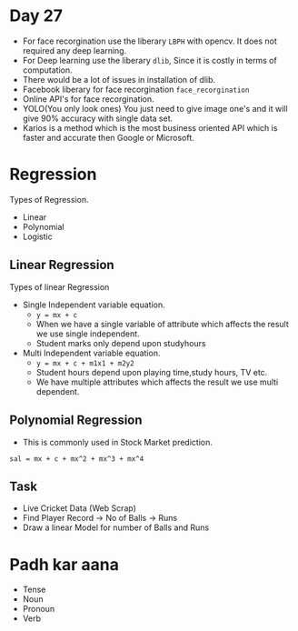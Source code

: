 # Day 27
*   For face recorgination use the liberary ```LBPH``` with opencv. It does not required any deep learning.
*   For Deep learning use the liberary ```dlib```, Since it is costly in terms of computation.
*   There would be a lot of issues in installation of dlib.
*   Facebook liberary for face recorgination ```face_recorgination```
*   Online API's for face recorgination.
*   YOLO(You only look ones) You just need to give image one's and it will give 90% accuracy with single data set.
*   Karios is a method which is the most business oriented API which is faster and accurate then Google or Microsoft.

# Regression
Types of Regression.
*   Linear
*   Polynomial
*   Logistic

## Linear Regression
Types of linear Regression
*   Single Independent variable equation.
    *   ```y = mx + c```
    *   When we have a single variable of attribute which affects the result we use single independent.
    *   Student marks only depend upon studyhours
*   Multi Independent variable equation.
    *   ```y = mx + c + m1x1 + m2y2```
    *   Student hours depend upon playing time,study hours, TV etc.
    *   We have multiple attributes which affects the result we use multi dependent.
## Polynomial Regression
*   This is commonly used in Stock Market prediction.
```
sal = mx + c + mx^2 + mx^3 + mx^4
```
## Task
*   Live Cricket Data (Web Scrap)
*   Find Player Record -> No of Balls -> Runs
*   Draw a linear Model for number of Balls and Runs

# Padh kar aana
*   Tense
*   Noun
*   Pronoun
*   Verb
